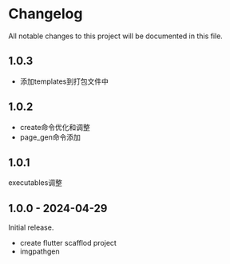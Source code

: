 # Changelog

All notable changes to this project will be documented in this file.

## 1.0.3

- 添加templates到打包文件中

## 1.0.2

- create命令优化和调整
- page_gen命令添加

## 1.0.1

executables调整

## 1.0.0 - 2024-04-29

Initial release.

- create flutter scafflod project
- imgpathgen
